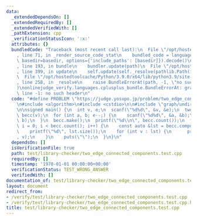 ```yaml
---
data:
  _extendedDependsOn: []
  _extendedRequiredBy: []
  _extendedVerifiedWith: []
  _pathExtension: cpp
  _verificationStatusIcon: ':x:'
  attributes: {}
  bundledCode: "Traceback (most recent call last):\n  File \"/opt/hostedtoolcache/Python/3.9.0/x64/lib/python3.9/site-packages/onlinejudge_verify/documentation/build.py\"\
    , line 71, in _render_source_code_stat\n    bundled_code = language.bundle(stat.path,\
    \ basedir=basedir, options={'include_paths': [basedir]}).decode()\n  File \"/opt/hostedtoolcache/Python/3.9.0/x64/lib/python3.9/site-packages/onlinejudge_verify/languages/cplusplus.py\"\
    , line 193, in bundle\n    bundler.update(path)\n  File \"/opt/hostedtoolcache/Python/3.9.0/x64/lib/python3.9/site-packages/onlinejudge_verify/languages/cplusplus_bundle.py\"\
    , line 399, in update\n    self.update(self._resolve(pathlib.Path(included), included_from=path))\n\
    \  File \"/opt/hostedtoolcache/Python/3.9.0/x64/lib/python3.9/site-packages/onlinejudge_verify/languages/cplusplus_bundle.py\"\
    , line 258, in _resolve\n    raise BundleErrorAt(path, -1, \"no such header\"\
    )\nonlinejudge_verify.languages.cplusplus_bundle.BundleErrorAt: graph/undirected/two_edge_connected_components.hpp:\
    \ line -1: no such header\n"
  code: "#define PROBLEM \"https://judge.yosupo.jp/problem/two_edge_connected_components\"\
    \n#include <algorithm>\n#include <cstdio>\n\n#include \"graph/undirected/two_edge_connected_components.hpp\"\
    \n\nsigned main() {\n  int v, e;\n  scanf(\"%d%d\", &v, &e);\n  two_edge_connected_component\
    \ becc(v);\n  for (int a, b; e--;) {\n    scanf(\"%d%d\", &a, &b);\n    becc.add_edge(a,\
    \ b);\n  }\n  becc.make();\n  printf(\"%d\\n\", becc.count());\n  for (size_t\
    \ i = 0; i < becc.count(); i++) {\n    const auto &lst = becc.component(i);\n\
    \    printf(\"%d\", lst.size());\n    for (int v : lst) {\n      printf(\" %d\"\
    , v);\n    }\n    puts(\"\");\n  }\n}\n"
  dependsOn: []
  isVerificationFile: true
  path: test/library-checker/two_edge_connected_components.test.cpp
  requiredBy: []
  timestamp: '1970-01-01 00:00:00+00:00'
  verificationStatus: TEST_WRONG_ANSWER
  verifiedWith: []
documentation_of: test/library-checker/two_edge_connected_components.test.cpp
layout: document
redirect_from:
- /verify/test/library-checker/two_edge_connected_components.test.cpp
- /verify/test/library-checker/two_edge_connected_components.test.cpp.html
title: test/library-checker/two_edge_connected_components.test.cpp
---
```

